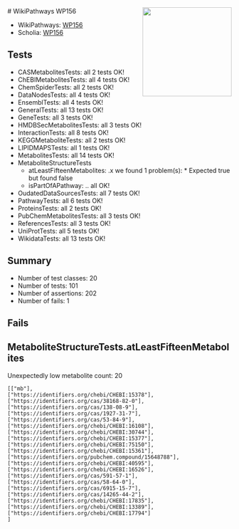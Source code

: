<img style="float: right; width: 200px" src="https://upload.wikimedia.org/wikipedia/commons/thumb/8/83/Wplogo_with_text_500.png/640px-Wplogo_with_text_500.png" />
# WikiPathways WP156

* WikiPathways: [WP156](https://new.wikipathways.org/pathways/WP156)
* Scholia: [WP156](https://scholia.toolforge.org/wikipathways/WP156)
## Tests
* CASMetabolitesTests: all 2 tests OK!
* ChEBIMetabolitesTests: all 4 tests OK!
* ChemSpiderTests: all 2 tests OK!
* DataNodesTests: all 4 tests OK!
* EnsemblTests: all 4 tests OK!
* GeneralTests: all 13 tests OK!
* GeneTests: all 3 tests OK!
* HMDBSecMetabolitesTests: all 3 tests OK!
* InteractionTests: all 8 tests OK!
* KEGGMetaboliteTests: all 2 tests OK!
* LIPIDMAPSTests: all 1 tests OK!
* MetabolitesTests: all 14 tests OK!
* MetaboliteStructureTests
    * atLeastFifteenMetabolites: .x we found 1 problem(s):
            * Expected true but found false
    * isPartOfAPathway: .. all OK!
* OudatedDataSourcesTests: all 7 tests OK!
* PathwayTests: all 6 tests OK!
* ProteinsTests: all 2 tests OK!
* PubChemMetabolitesTests: all 3 tests OK!
* ReferencesTests: all 3 tests OK!
* UniProtTests: all 5 tests OK!
* WikidataTests: all 13 tests OK!


## Summary

* Number of test classes: 20
* Number of tests: 101
* Number of assertions: 202
* Number of fails: 1

## Fails

<a name="3b0f9727" />

## MetaboliteStructureTests.atLeastFifteenMetabolites

Unexpectedly low metabolite count: 20

```
[["mb"],
["https://identifiers.org/chebi/CHEBI:15378"],
["https://identifiers.org/cas/38168-82-0"],
["https://identifiers.org/cas/138-08-9"],
["https://identifiers.org/cas/1927-31-7"],
["https://identifiers.org/cas/53-84-9"],
["https://identifiers.org/chebi/CHEBI:16108"],
["https://identifiers.org/chebi/CHEBI:30744"],
["https://identifiers.org/chebi/CHEBI:15377"],
["https://identifiers.org/chebi/CHEBI:75150"],
["https://identifiers.org/chebi/CHEBI:15361"],
["https://identifiers.org/pubchem.compound/15648788"],
["https://identifiers.org/chebi/CHEBI:40595"],
["https://identifiers.org/chebi/CHEBI:16526"],
["https://identifiers.org/cas/591-57-1"],
["https://identifiers.org/cas/58-64-0"],
["https://identifiers.org/cas/6915-15-7"],
["https://identifiers.org/cas/14265-44-2"],
["https://identifiers.org/chebi/CHEBI:17835"],
["https://identifiers.org/chebi/CHEBI:13389"],
["https://identifiers.org/chebi/CHEBI:17794"]
]
```

